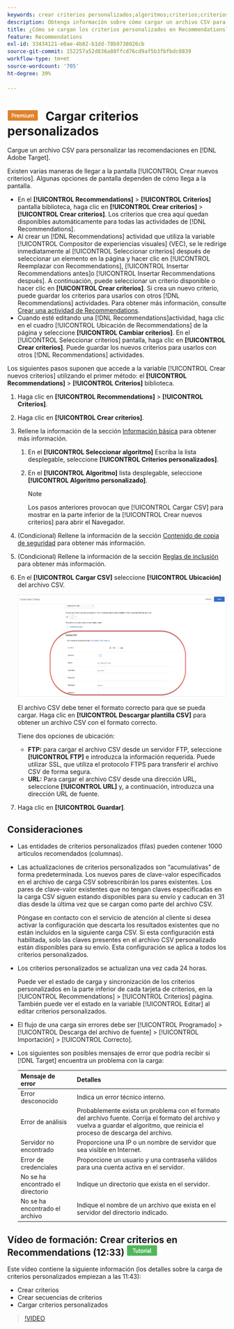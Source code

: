 ```yaml
---
keywords: crear criterios personalizados;algoritmos;criterios;criterios de recomendaciones;csv;ftp;cargar csv
description: Obtenga información sobre cómo cargar un archivo CSV para personalizar las recomendaciones en Adobe [!DNL Target] Recommendations.
title: ¿Cómo se cargan los criterios personalizados en Recommendations?
feature: Recommendations
exl-id: 33434121-e0ae-4b82-b1dd-78b9738026cb
source-git-commit: 152257a52d836a88ffcd76cd9af5b3fbfbdc0839
workflow-type: tm+mt
source-wordcount: '705'
ht-degree: 39%

---
```


# ![PREMIUM](/help/main/assets/premium.png) Cargar criterios personalizados

Cargue un archivo CSV para personalizar las recomendaciones en [!DNL Adobe Target].

Existen varias maneras de llegar a la pantalla [!UICONTROL Crear nuevos criterios]. Algunas opciones de pantalla dependen de cómo llega a la pantalla.

* En el **[!UICONTROL Recommendations]** > **[!UICONTROL Criterios]** pantalla biblioteca, haga clic en **[!UICONTROL Crear criterios]** > **[!UICONTROL Crear criterios]**. Los criterios que crea aquí quedan disponibles automáticamente para todas las actividades de [!DNL Recommendations].
* Al crear un [!DNL Recommendations] actividad que utiliza la variable [!UICONTROL Compositor de experiencias visuales] (VEC), se le redirige inmediatamente al [!UICONTROL Seleccionar criterios] después de seleccionar un elemento en la página y hacer clic en [!UICONTROL Reemplazar con Recommendations], [!UICONTROL Insertar Recommendations antes]o [!UICONTROL Insertar Recommendations después]. A continuación, puede seleccionar un criterio disponible o hacer clic en **[!UICONTROL Crear criterios]**. Si crea un nuevo criterio, puede guardar los criterios para usarlos con otros [!DNL Recommendations] actividades. Para obtener más información, consulte [Crear una actividad de Recommendations](/help/main/c-recommendations/t-create-recs-activity/create-recs-activity.md).
* Cuando esté editando una [!DNL Recommendations]actividad, haga clic en el cuadro [!UICONTROL Ubicación de Recommendations] de la página y seleccione **[!UICONTROL Cambiar criterios]**. En el [!UICONTROL Seleccionar criterios] pantalla, haga clic en **[!UICONTROL Crear criterios]**. Puede guardar los nuevos criterios para usarlos con otros [!DNL Recommendations] actividades.

Los siguientes pasos suponen que accede a la variable [!UICONTROL Crear nuevos criterios] utilizando el primer método: el **[!UICONTROL Recommendations]** > **[!UICONTROL Criterios]** biblioteca.

1. Haga clic en **[!UICONTROL Recommendations]** > **[!UICONTROL Criterios]**.

1. Haga clic en **[!UICONTROL Crear criterios]**.

1. Rellene la información de la sección [Información básica](/help/main/c-recommendations/c-algorithms/create-new-algorithm.md#info) para obtener más información.

   1. En el **[!UICONTROL Seleccionar algoritmo]** Escriba la lista desplegable, seleccione **[!UICONTROL Criterios personalizados]**.

   1. En el **[!UICONTROL Algoritmo]** lista desplegable, seleccione **[!UICONTROL Algoritmo personalizado]**.

      >[!NOTE]
      >
      >Los pasos anteriores provocan que [!UICONTROL Cargar CSV] para mostrar en la parte inferior de la [!UICONTROL Crear nuevos criterios] para abrir el Navegador.

1. (Condicional) Rellene la información de la sección [Contenido de copia de seguridad](/help/main/c-recommendations/c-algorithms/create-new-algorithm.md#content) para obtener más información.

1. (Condicional) Rellene la información de la sección [Reglas de inclusión](/help/main/c-recommendations/c-algorithms/create-new-algorithm.md#inclusion) para obtener más información.

1. En el **[!UICONTROL Cargar CSV]** seleccione **[!UICONTROL Ubicación]** del archivo CSV.

   ![Cargar sección CSV](assets/upload-csv.png)

   El archivo CSV debe tener el formato correcto para que se pueda cargar. Haga clic en **[!UICONTROL Descargar plantilla CSV]** para obtener un archivo CSV con el formato correcto.

   Tiene dos opciones de ubicación:

   * **FTP:** para cargar el archivo CSV desde un servidor FTP, seleccione **[!UICONTROL FTP]** e introduzca la información requerida. Puede utilizar SSL, que utiliza el protocolo FTPS para transferir el archivo CSV de forma segura.
   * **URL:** Para cargar el archivo CSV desde una dirección URL, seleccione **[!UICONTROL URL]** y, a continuación, introduzca una dirección URL de fuente.

1. Haga clic en **[!UICONTROL Guardar]**.

## Consideraciones

* Las entidades de criterios personalizados (filas) pueden contener 1000 artículos recomendados (columnas).

* Las actualizaciones de criterios personalizados son “acumulativas” de forma predeterminada. Los nuevos pares de clave-valor especificados en el archivo de carga CSV sobrescribirán los pares existentes. Los pares de clave-valor existentes que no tengan claves especificadas en la carga CSV siguen estando disponibles para su envío y caducan en 31 días desde la última vez que se cargan como parte del archivo CSV.

   Póngase en contacto con el servicio de atención al cliente si desea activar la configuración que descarta los resultados existentes que no están incluidos en la siguiente carga CSV. Si esta configuración está habilitada, solo las claves presentes en el archivo CSV personalizado están disponibles para su envío. Esta configuración se aplica a todos los criterios personalizados.

* Los criterios personalizados se actualizan una vez cada 24 horas.

   Puede ver el estado de carga y sincronización de los criterios personalizados en la parte inferior de cada tarjeta de criterios, en la [!UICONTROL Recommendations] > [!UICONTROL Criterios] página. También puede ver el estado en la variable [!UICONTROL Editar] al editar criterios personalizados.

* El flujo de una carga sin errores debe ser [!UICONTROL Programado] > [!UICONTROL Descarga del archivo de fuente] > [!UICONTROL Importación] > [!UICONTROL Correcto].

* Los siguientes son posibles mensajes de error que podría recibir si [!DNL Target] encuentra un problema con la carga:

   | Mensaje de error | Detalles |
   |--- |--- |
   | Error desconocido | Indica un error técnico interno. |
   | Error de análisis | Probablemente exista un problema con el formato del archivo fuente. Corrija el formato del archivo y vuelva a guardar el algoritmo, que reinicia el proceso de descarga del archivo. |
   | Servidor no encontrado | Proporcione una IP o un nombre de servidor que sea visible en Internet. |
   | Error de credenciales | Proporcione un usuario y una contraseña válidos para una cuenta activa en el servidor. |
   | No se ha encontrado el directorio | Indique un directorio que exista en el servidor. |
   | No se ha encontrado el archivo | Indique el nombre de un archivo que exista en el servidor del directorio indicado. |

## Vídeo de formación: Crear criterios en Recommendations (12:33) ![Distintivo de tutorial](/help/main/assets/tutorial.png)

Este vídeo contiene la siguiente información (los detalles sobre la carga de criterios personalizados empiezan a las 11:43):

* Crear criterios
* Crear secuencias de criterios
* Cargar criterios personalizados

>[!VIDEO](https://video.tv.adobe.com/v/27694?quality=12)
